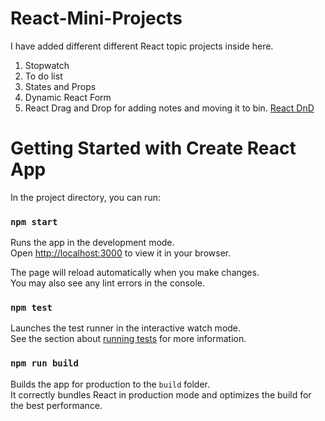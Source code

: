 # React-Mini-Projects 

I have added different different React topic projects inside here.
1. Stopwatch
2. To do list
3. States and Props
4. Dynamic React Form
5. React Drag and Drop for adding notes and moving it to bin. [React DnD](https://react-dnd.github.io/react-dnd)

# Getting Started with Create React App

In the project directory, you can run:

### `npm start`

Runs the app in the development mode.\
Open [http://localhost:3000](http://localhost:3000) to view it in your browser.

The page will reload automatically when you make changes.\
You may also see any lint errors in the console.

### `npm test`

Launches the test runner in the interactive watch mode.\
See the section about [running tests](https://facebook.github.io/create-react-app/docs/running-tests) for more information.

### `npm run build`

Builds the app for production to the `build` folder.\
It correctly bundles React in production mode and optimizes the build for the best performance.
